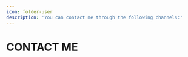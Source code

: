 ```yaml
---
icon: folder-user
description: 'You can contact me through the following channels:'
---
```


# CONTACT ME

